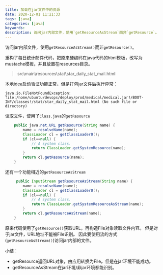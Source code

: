 ```yaml
---
title: 加载在jar文件中的资源
date: 2020-12-01 11:21:33
tags: [java]
categories: [java]
keywords:
description: 访问jar内部文件，使用`getResourceAsStream`而非`getResource`。
---
```


访问jar内部文件，使用`getResourceAsStream()`而非`getResource()`。
<!-- more -->

重构了每日统计邮件代码，把原来硬编码在java代码的html模板，改写为mustache模板，并且放置在resources目录。
>src\main\resources\stat\star_daily_stat_mail.html

本地idea启动验证功能正常，但是打包jar文件后执行异常：
```
java.io.FileNotFoundException: file:/home/ubuntu/devops/deploy/prod/medical/medical.jar!/BOOT-INF/classes!/stat/star_daily_stat_mail.html (No such file or directory)
```

读取文件，使用了`Class.java`的`getResource`
```java
    public java.net.URL getResource(String name) {
        name = resolveName(name);
        ClassLoader cl = getClassLoader0();
        if (cl==null) {
            // A system class.
            return ClassLoader.getSystemResource(name);
        }
        return cl.getResource(name);
    }
```

还有一个功能相近的`getResourceAsStream`
```java
     public InputStream getResourceAsStream(String name) {
        name = resolveName(name);
        ClassLoader cl = getClassLoader0();
        if (cl==null) {
            // A system class.
            return ClassLoader.getSystemResourceAsStream(name);
        }
        return cl.getResourceAsStream(name);
    }
```

原来代码使用了`getResource()`获取URL，再构造File对象读取文件内容。
但是对于jar文件，URL地址不能被File识别。
因此要使用流的方式(`getResourceAsStream()`)访问jar内部的文件。


小结：
- getResource返回URL对象，由应用转换为File。但是在jar环境不能成功。
- getResourceAsStream在jar环境/非jar环境都能识别。



